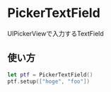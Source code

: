 # PickerTextField
UIPickerViewで入力するTextField
## 使い方

```swift
let ptf = PickerTextField()
ptf.setup(["hoge", "foo"])
```
